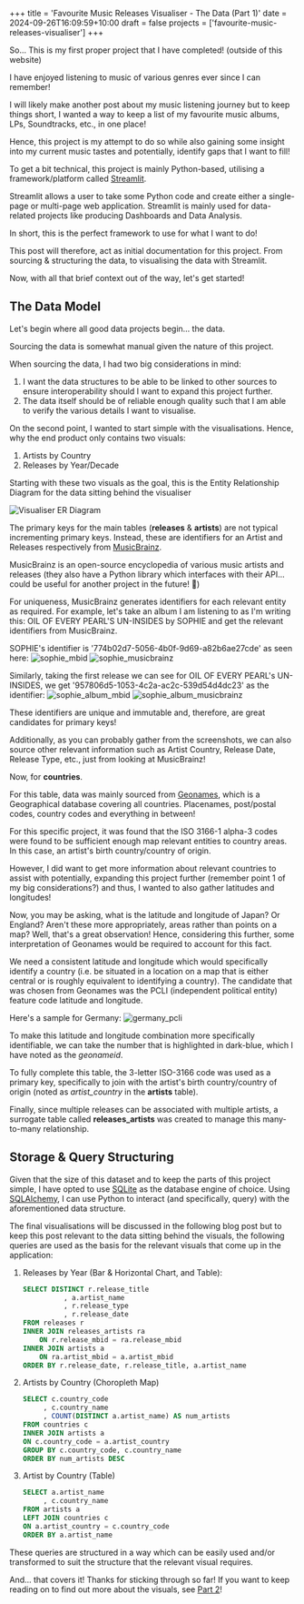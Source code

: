 +++
title = 'Favourite Music Releases Visualiser - The Data (Part 1)'
date = 2024-09-26T16:09:59+10:00
draft = false
projects = ['favourite-music-releases-visualiser']
+++

So... This is my first proper project that I have completed! (outside of this website)

I have enjoyed listening to music of various genres ever since I can remember!

I will likely make another post about my music listening journey but to keep things short, I wanted a way to keep a list of my favourite music albums, LPs, Soundtracks, etc., in one place! 

Hence, this project is my attempt to do so while also gaining some insight into my current music tastes and potentially, identify gaps that I want to fill!

To get a bit technical, this project is mainly Python-based, utilising a framework/platform called [Streamlit](https://streamlit.io/).

Streamlit allows a user to take some Python code and create either a single-page or multi-page web application. Streamlit is mainly used for data-related projects like producing Dashboards and Data Analysis. 

In short, this is the perfect framework to use for what I want to do!

This post will therefore, act as initial documentation for this project. From sourcing & structuring the data, to visualising the data with Streamlit.

Now, with all that brief context out of the way, let's get started!

## The Data Model
Let's begin where all good data projects begin... the data.

Sourcing the data is somewhat manual given the nature of this project.

When sourcing the data, I had two big considerations in mind:
1. I want the data structures to be able to be linked to other sources to ensure interoperability should I want to expand this project further.
2. The data itself should be of reliable enough quality such that I am able to verify the various details I want to visualise.

On the second point, I wanted to start simple with the visualisations. Hence, why the end product only contains two visuals:
1. Artists by Country
2. Releases by Year/Decade

Starting with these two visuals as the goal, this is the Entity Relationship Diagram for the data sitting behind the visualiser

![Visualiser ER Diagram](./visualiser_er_diagram.svg)

The primary keys for the main tables (**releases** & **artists**) are not typical incrementing primary keys. Instead, these are identifiers for an Artist and Releases respectively from [MusicBrainz](https://musicbrainz.org/).

MusicBrainz is an open-source encyclopedia of various music artists and releases (they also have a Python library which interfaces with their API... could be useful for another project in the future! 👀)

For uniqueness, MusicBrainz generates identifiers for each relevant entity as required. For example, let's take an album I am listening to as I'm writing this: OIL OF EVERY PEARL'S UN-INSIDES by SOPHIE and get the relevant identifiers from MusicBrainz.

SOPHIE's identifier is '774b02d7-5056-4b0f-9d69-a82b6ae27cde' as seen here:
![sophie_mbid](sophie_mbid.png)
![sophie_musicbrainz](sophie_mbz.png)

Similarly, taking the first release we can see for OIL OF EVERY PEARL's UN-INSIDES, we get '957806d5-1053-4c2a-ac2c-539d54d4dc23' as the identifier:
![sophie_album_mbid](sophie_album_mbid.png)
![sophie_album_musicbrainz](sophie_album_mbz.png)

These identifiers are unique and immutable and, therefore, are great candidates for primary keys!

Additionally, as you can probably gather from the screenshots, we can also source other relevant information such as Artist Country, Release Date, Release Type, etc., just from looking at MusicBrainz!

Now, for **countries**.

For this table, data was mainly sourced from [Geonames](https://www.geonames.org/), which is a Geographical database covering all countries. Placenames, post/postal codes, country codes and everything in between!

For this specific project, it was found that the ISO 3166-1 alpha-3 codes were found to be sufficient enough map relevant entities to country areas. In this case, an artist's birth country/country of origin.

However, I did want to get more information about relevant countries to assist with potentially, expanding this project further (remember point 1 of my big considerations?) and thus, I wanted to also gather latitudes and longitudes!

Now, you may be asking, what is the latitude and longitude of Japan? Or England? Aren't these more appropriately, areas rather than points on a map? Well, that's a great observation! Hence, considering this further, some interpretation of Geonames would be required to account for this fact.

We need a consistent latitude and longitude which would specifically identify a country (i.e. be situated in a location on a map that is either central or is roughly equivalent to identifying a country). The candidate that was chosen from Geonames was the PCLI (independent political entity) feature code latitude and longitude.

Here's a sample for Germany:
![germany_pcli](germany_pcli.png)

To make this latitude and longitude combination more specifically identifiable, we can take the number that is highlighted in dark-blue, which I have noted as the *geonameid*.

To fully complete this table, the 3-letter ISO-3166 code was used as a primary key, specifically to join with the artist's birth country/country of origin (noted as *artist_country* in the **artists** table).

Finally, since multiple releases can be associated with multiple artists, a surrogate table called **releases_artists** was created to manage this many-to-many relationship.

## Storage & Query Structuring

Given that the size of this dataset and to keep the parts of this project simple, I have opted to use [SQLite](https://www.sqlite.org/index.html) as the database engine of choice. Using [SQLAlchemy](https://www.sqlalchemy.org/), I can use Python to interact (and specifically, query) with the aforementioned data structure.

The final visualisations will be discussed in the following blog post but to keep this post relevant to the data sitting behind the visuals, the following queries are used as the basis for the relevant visuals that come up in the application:
1. Releases by Year (Bar & Horizontal Chart, and Table):
    ```sql
    SELECT DISTINCT r.release_title
              , a.artist_name
              , r.release_type
              , r.release_date
    FROM releases r
    INNER JOIN releases_artists ra
        ON r.release_mbid = ra.release_mbid
    INNER JOIN artists a
        ON ra.artist_mbid = a.artist_mbid
    ORDER BY r.release_date, r.release_title, a.artist_name
    ```
2. Artists by Country (Choropleth Map)
    ```sql
    SELECT c.country_code
         , c.country_name
         , COUNT(DISTINCT a.artist_name) AS num_artists
    FROM countries c
    INNER JOIN artists a
    ON c.country_code = a.artist_country
    GROUP BY c.country_code, c.country_name
    ORDER BY num_artists DESC
    ```
3. Artist by Country (Table)
    ```sql
    SELECT a.artist_name
         , c.country_name
    FROM artists a
    LEFT JOIN countries c
    ON a.artist_country = c.country_code
    ORDER BY a.artist_name
    ```

These queries are structured in a way which can be easily used and/or transformed to suit the structure that the relevant visual requires.

And... that covers it! Thanks for sticking through so far! If you want to keep reading on to find out more about the visuals, see [Part 2](../favourite-music-releases-visualiser-visualisation-part-2/index.html)!
